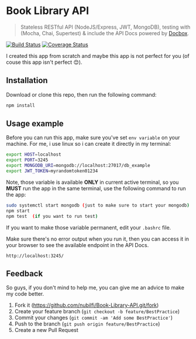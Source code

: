 # Book Library API

> Stateless RESTful API (NodeJS/Express, JWT, MongoDB), testing with (Mocha, Chai, Supertest) & include the API Docs powered by [Docbox](https://github.com/tmcw/docbox "Docbox Homepage").

[![Build Status](https://travis-ci.org/nubilfi/Book-Library-API.svg?branch=master)](https://travis-ci.org/nubilfi/Book-Library-API)
[![Coverage Status](https://david-dm.org/nubilfi/Book-Library-API.svg)](https://coveralls.io/r/nubilfi/Book-Library-API?branch=master)

I created this app from scratch and maybe this app is not perfect for you (of couse this app isn't perfect :blush:).

## Installation

Download or clone this repo, then run the following command:

```sh
npm install
```

## Usage example

Before you can run this app, make sure you've set `env variable` on your machine. For me, i use linux so i can create it directly in my terminal:

```sh
export HOST=localhost
export PORT=3245
export MONGODB_URI=mongodb://localhost:27017/db_example
export JWT_TOKEN=myrandomtoken01234
```

Note, those variable is available **ONLY** in current active terminal, so you **MUST** run the app in the same terminal, use the following command to run the app:

```sh
sudo systemctl start mongodb (just to make sure to start your mongodb)
npm start
npm test  (if you want to run test)
```

If you want to make those variable permanent, edit your `.bashrc` file.

Make sure there's no error output when you run it, then you can access it in your browser to see the available endpoint in the API Docs.

```
http://localhost:3245/
```

## Feedback

So guys, if you don't mind to help me, you can give me an advice to make my code better.

1. Fork it (<https://github.com/nubilfi/Book-Library-API.git/fork>)
2. Create your feature branch (`git checkout -b feature/BestPractice`)
3. Commit your changes (`git commit -am 'Add some BestPractice'`)
4. Push to the branch (`git push origin feature/BestPractice`)
5. Create a new Pull Request